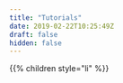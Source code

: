 ```yaml
---
title: "Tutorials"
date: 2019-02-22T10:25:49Z
draft: false
hidden: false
---
```


{{% children style="li" %}}

